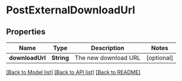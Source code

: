 # PostExternalDownloadUrl

## Properties
Name | Type | Description | Notes
------------ | ------------- | ------------- | -------------
**downloadUrl** | **String** | The new download URL | [optional] 

[[Back to Model list]](../README.md#documentation-for-models) [[Back to API list]](../README.md#documentation-for-api-endpoints) [[Back to README]](../README.md)


